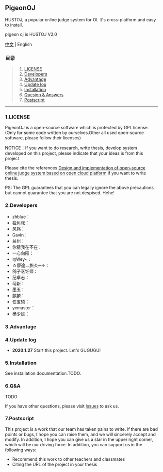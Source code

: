## PigeonOJ
HUSTOJ, a popular online judge system for OI. It's cross-platform and easy to install.

pigeon oj is HUSTOJ V2.0

[中文](https://github.com/Pigeon-Developer/pigeon-oj/blob/master/README.md) | English

### 目录

> 1. [LICENSE](#1LICENSE)
> 2. [Developers](#2Developers)
> 3. [Advantage](#3Advantage)
> 4. [Update log](#4Update+log)
> 5. [Installation](#5Installation)
> 6. [Quesion & Answers](#6qa)
> 7. [Postscript](#7Postscript)

---

### 1.LICENSE

PigeonOJ is a open-source software which is protected by GPL license.(Only for some code written by ourselves.Other all used open-source software, please follow their licenses)

NOTICE：If you want to do research, write thesis, develop system developed on this project, please indicate that your ideas is from this project

Please cite the references [Design and implementation of open-source online judge system based on open cloud platform](http://kns.cnki.net/KCMS/detail/detail.aspx?dbcode=CJFQ&dbname=CJFD2012&filename=JSJA2012S3088&uid=WEEvREcwSlJHSldRa1FhdXNXYXJwcFhRL1Z1Q2lKUDFMNGd0TnJVVlh4bz0=$9A4hF_YAuvQ5obgVAqNKPCYcEjKensW4ggI8Fm4gTkoUKaID8j8gFw!!&v=MjgwNTExVDNxVHJXTTFGckNVUkwyZlllWm1GaURsV3IvQUx6N0JiN0c0SDlPdnJJOU5iSVI4ZVgxTHV4WVM3RGg=) if you want to write thesis.

PS: The GPL guarantees that you can legally ignore the above precautions but cannot guarantee that you are not despised. Hehe!

### 2.Developers

- zhblue：
- 独角戏：
- 风殇：
- Gavin：
- 兰州：
- 你猜我在不在：
- 一心向阳：
- ♍Wey~：
- ☆儚途灬旅仌═→：
- 鸽子烹饪师：
- 纪卓志：
- 萌新：
- 墨玉：
- 麒麟：
- 任宝硕：
- yemaster：
- 杨少雄：

### 3.Advantage

### 4.Update log

- **2020.1.27** Start this project. Let's GUGUGU!

### 5.Installation

See installation documentation.TODO.

### 6.Q&A

TODO

If you have other questions, please visit [Issues]() to ask us.

### 7.Postscript

This project is a work that our team has taken pains to write. If there are bad points or bugs, I hope you can raise them, and we will sincerely accept and modify. In addition, I hope you can give us a star in the upper right corner, which will be our driving force. In addition, you can support us in the following ways:
- Recommend this work to other teachers and classmates
- Citing the URL of the project in your thesis
